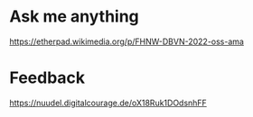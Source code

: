 # Ask me anything

https://etherpad.wikimedia.org/p/FHNW-DBVN-2022-oss-ama

# Feedback

https://nuudel.digitalcourage.de/oX18Ruk1DOdsnhFF
